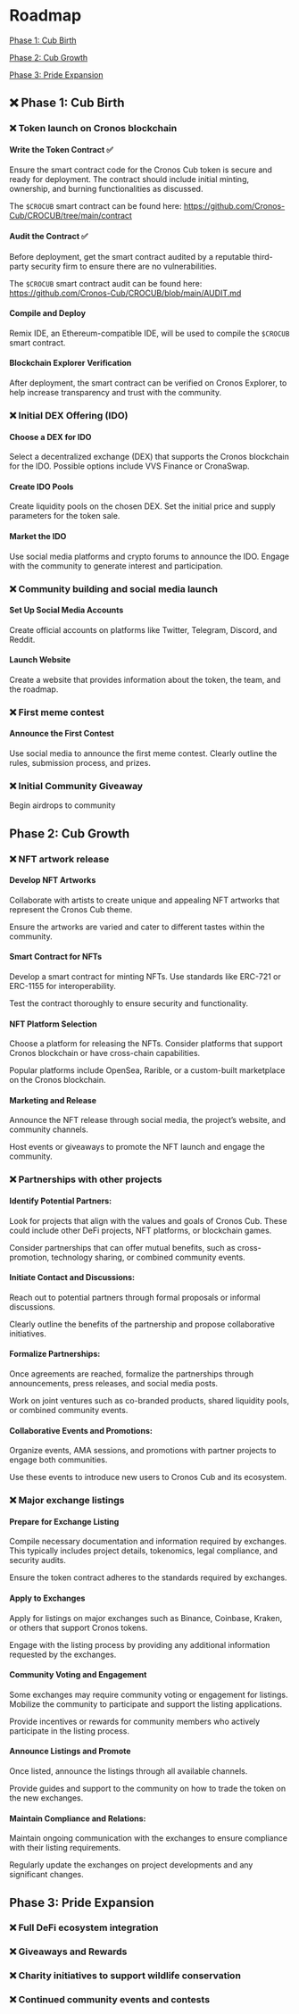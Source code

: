 # Roadmap

[Phase 1: Cub Birth](#Phase-1-Cub-Birth)

[Phase 2: Cub Growth](#Phase-2-Cub-Growth)

[Phase 3: Pride Expansion](#Phase-3-Pride-Expansion)

## ❌ Phase 1: Cub Birth

### ❌ Token launch on Cronos blockchain

#### Write the Token Contract ✅
Ensure the smart contract code for the Cronos Cub token is secure and ready for deployment. The contract should include initial minting, ownership, and burning functionalities as discussed.

The `$CROCUB` smart contract can be found here: https://github.com/Cronos-Cub/CROCUB/tree/main/contract

#### Audit the Contract ✅
Before deployment, get the smart contract audited by a reputable third-party security firm to ensure there are no vulnerabilities.

The `$CROCUB` smart contract audit can be found here: https://github.com/Cronos-Cub/CROCUB/blob/main/AUDIT.md

#### Compile and Deploy

Remix IDE, an Ethereum-compatible IDE, will be used to compile the `$CROCUB` smart contract.

#### Blockchain Explorer Verification

After deployment, the smart contract can be verified on Cronos Explorer, to help increase transparency and trust with the community.

### ❌ Initial DEX Offering (IDO)

#### Choose a DEX for IDO

Select a decentralized exchange (DEX) that supports the Cronos blockchain for the IDO. Possible options include VVS Finance or CronaSwap.

#### Create IDO Pools

Create liquidity pools on the chosen DEX. Set the initial price and supply parameters for the token sale.

#### Market the IDO

Use social media platforms and crypto forums to announce the IDO. Engage with the community to generate interest and participation.


### ❌ Community building and social media launch

#### Set Up Social Media Accounts

Create official accounts on platforms like Twitter, Telegram, Discord, and Reddit.

#### Launch Website

Create a website that provides information about the token, the team, and the roadmap.

### ❌ First meme contest

#### Announce the First Contest
Use social media to announce the first meme contest. Clearly outline the rules, submission process, and prizes.

### ❌ Initial Community Giveaway
Begin airdrops to community

## Phase 2: Cub Growth
### ❌ NFT artwork release
#### Develop NFT Artworks

Collaborate with artists to create unique and appealing NFT artworks that represent the Cronos Cub theme.

Ensure the artworks are varied and cater to different tastes within the community.

#### Smart Contract for NFTs

Develop a smart contract for minting NFTs. Use standards like ERC-721 or ERC-1155 for interoperability.

Test the contract thoroughly to ensure security and functionality.

#### NFT Platform Selection

Choose a platform for releasing the NFTs. Consider platforms that support Cronos blockchain or have cross-chain capabilities.

Popular platforms include OpenSea, Rarible, or a custom-built marketplace on the Cronos blockchain.

#### Marketing and Release

Announce the NFT release through social media, the project’s website, and community channels.

Host events or giveaways to promote the NFT launch and engage the community.


### ❌ Partnerships with other projects
#### Identify Potential Partners:

Look for projects that align with the values and goals of Cronos Cub. These could include other DeFi projects, NFT platforms, or blockchain games.

Consider partnerships that can offer mutual benefits, such as cross-promotion, technology sharing, or combined community events.

#### Initiate Contact and Discussions:

Reach out to potential partners through formal proposals or informal discussions.

Clearly outline the benefits of the partnership and propose collaborative initiatives.

#### Formalize Partnerships:

Once agreements are reached, formalize the partnerships through announcements, press releases, and social media posts.

Work on joint ventures such as co-branded products, shared liquidity pools, or combined community events.

#### Collaborative Events and Promotions:

Organize events, AMA sessions, and promotions with partner projects to engage both communities.

Use these events to introduce new users to Cronos Cub and its ecosystem.

### ❌ Major exchange listings

#### Prepare for Exchange Listing

Compile necessary documentation and information required by exchanges. This typically includes project details, tokenomics, legal compliance, and security audits.

Ensure the token contract adheres to the standards required by exchanges.

#### Apply to Exchanges

Apply for listings on major exchanges such as Binance, Coinbase, Kraken, or others that support Cronos tokens.

Engage with the listing process by providing any additional information requested by the exchanges.

#### Community Voting and Engagement

Some exchanges may require community voting or engagement for listings. Mobilize the community to participate and support the listing applications.

Provide incentives or rewards for community members who actively participate in the listing process.

#### Announce Listings and Promote

Once listed, announce the listings through all available channels.

Provide guides and support to the community on how to trade the token on the new exchanges.

#### Maintain Compliance and Relations:

Maintain ongoing communication with the exchanges to ensure compliance with their listing requirements.

Regularly update the exchanges on project developments and any significant changes.

## Phase 3: Pride Expansion
### ❌ Full DeFi ecosystem integration
### ❌ Giveaways and Rewards
### ❌ Charity initiatives to support wildlife conservation
### ❌ Continued community events and contests

